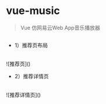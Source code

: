 # vue-music

> Vue 仿网易云Web App音乐播放器
```
```
* 1）推荐页布局
<br/>
![推荐页]()
<br/>

* 2）推荐详情页
<br/>
![推荐详情页]()
